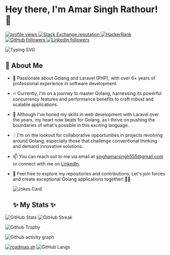 # Hey there, I'm **Amar Singh Rathour**! 👋
<p align="left">
  <a href="https://github.com/amarsinghrathour/amarsinghrathour">
    <img src="https://komarev.com/ghpvc/?username=amarsinghrathour&color=red" alt="profile views" />
  </a>
  <a href="https://stackoverflow.com/users/12843006">
    <img alt="Stack Exchange reputation" src="https://img.shields.io/stackexchange/stackoverflow/r/12843006?color=orange&label=reputation&logo=stackoverflow">
  </a>
  <a href="https://www.hackerrank.com/Jarvismark2">
    <img alt="HackerRank" src="https://img.shields.io/badge/hackerrank-15+-green?color=green&logo=hackerrank">
  </a>
  
  <a href="https://github.com/amarsinghrathour?tab=followers">
    <img alt="GitHub followers" src="https://img.shields.io/github/followers/amarsinghrathour?color=yellow&logo=github">
  </a>
  <a href="https://www.linkedin.com/in/amar-singh-rathour">
    <img alt="Linkedin followers" src="https://img.shields.io/badge/followers-1K-blue?color=blue&logo=linkedin">
  </a>
 
</p>

![Typing SVG](https://readme-typing-svg.demolab.com?font=Fira+Code&weight=600&size=25&pause=1000&color=F78B44&multiline=true&width=630&lines=%E2%9A%99%EF%B8%8F+Powered+by+logic%2C+debugged+with+chaos)

## 🚀 About Me

- 🚀 Passionate about Golang and Laravel (PHP), with over 6+ years of professional experience in software development.

- 🔥 Currently, I'm on a journey to master Golang, harnessing its powerful concurrency features and performance benefits to craft robust and scalable applications.

- 💼 Although I've honed my skills in web development with Laravel over the years, my heart now beats for Golang, as I thrive on pushing the boundaries of what's possible in this exciting language.

- 💡 I'm on the lookout for collaborative opportunities in projects revolving around Golang, especially those that challenge conventional thinking and demand innovative solutions.

- 📫 You can reach out to me via email at singhamarsingh555@gmail.com or connect with me on [LinkedIn](https://www.linkedin.com/in/amar-singh-rathour/).

- 🌟 Feel free to explore my repositories and contributions. Let's join forces and create exceptional Golang applications together! 🚀✨

  ![Jokes Card](https://readme-jokes.vercel.app/api)

  ##  ✨ My Stats ✨


 ![GitHub Stats](https://github-readme-stats.vercel.app/api?username=amarsinghrathour&show_icons=true&theme=radical)
 ![GitHub Streak](https://streak-stats.demolab.com/?user=amarsinghrathour&theme=dark)

![Github Trophy](https://github-profile-trophy.vercel.app/?username=amarsinghrathour&theme=discord)

![Github activity graph](https://github-readme-activity-graph.vercel.app/graph?username=amarsinghrathour&bg_color=000000&color=ffffff&line=2574b1&point=e58a8a&area=true&hide_border=true)

[![roadmap.sh](https://roadmap.sh/card/wide/66ef0ef9e80161c4cbf4ba2f?variant=dark)](https://roadmap.sh)
![GitHub Langs](https://github-readme-stats.vercel.app/api/top-langs/?username=amarsinghrathour&layout=compact&theme=blue-green)


<!---
Singh555/Singh555 is a ✨ special ✨ repository because its `README.md` (this file) appears on your GitHub profile.
You can click the Preview link to take a look at your changes.
--->
